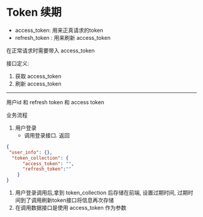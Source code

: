 # Token 续期

- access_token: 用来正真请求的token
- refresh_token : 用来刷新 access_token


在正常请求时需要带入 access_token 

接口定义:
1. 获取 access_token
2. 刷新 access_token 

----
用户id 和 refresh token 和 access token


业务流程
1. 用户登录
    - 调用登录接口. 返回 
```json
{
 "user_info": {},
  "token_collection": {
      "access_token": "",
      "refresh_token":""
    }   
}
```
1. 用户登录调用后,拿到 token_collection 后存储在前端, 设置过期时间, 过期时间到了调用刷新token接口将信息再次存储
2. 在调用数据接口是使用 access_token 作为参数
